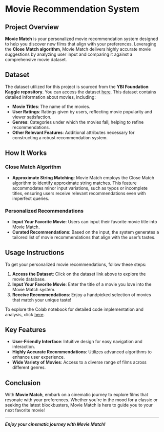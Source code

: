 

# Movie Recommendation System

## Project Overview

**Movie Match** is your personalized movie recommendation system designed to help you discover new films that align with your preferences. Leveraging the **Close Match algorithm**, Movie Match delivers highly accurate movie suggestions by analyzing user input and comparing it against a comprehensive movie dataset.

## Dataset

The dataset utilized for this project is sourced from the **YBI Foundation Kaggle repository**. You can access the dataset [here](https://github.com/YBIFoundation/Dataset/raw/main/Customer%20Purchase.csv). This dataset contains detailed information about movies, including:

- **Movie Titles**: The name of the movies.
- **User Ratings**: Ratings given by users, reflecting movie popularity and viewer satisfaction.
- **Genres**: Categories under which the movies fall, helping to refine recommendations.
- **Other Relevant Features**: Additional attributes necessary for constructing a robust recommendation system.

## How It Works

### Close Match Algorithm
- **Approximate String Matching**: Movie Match employs the Close Match algorithm to identify approximate string matches. This feature accommodates minor input variations, such as typos or incomplete titles, ensuring users receive relevant recommendations even with imperfect queries.

### Personalized Recommendations
- **Input Your Favorite Movie**: Users can input their favorite movie title into Movie Match.
- **Curated Recommendations**: Based on the input, the system generates a tailored list of movie recommendations that align with the user’s tastes.

## Usage Instructions

To get your personalized movie recommendations, follow these steps:

1. **Access the Dataset**: Click on the dataset link above to explore the movie database.
2. **Input Your Favorite Movie**: Enter the title of a movie you love into the Movie Match system.
3. **Receive Recommendations**: Enjoy a handpicked selection of movies that match your unique taste!

To explore the Colab notebook for detailed code implementation and analysis, click [here](https://colab.research.google.com/github/virajbhutada/ybi_foundation-task/blob/main/Movie%20Recommendation%20System/Movie_Recommendation_System_Colab%20(1).ipynb).

## Key Features
- **User-Friendly Interface**: Intuitive design for easy navigation and interaction.
- **Highly Accurate Recommendations**: Utilizes advanced algorithms to enhance user experience.
- **Wide Variety of Movies**: Access to a diverse range of films across different genres.

## Conclusion

With **Movie Match**, embark on a cinematic journey to explore films that resonate with your preferences. Whether you're in the mood for a classic or seeking the latest blockbusters, Movie Match is here to guide you to your next favorite movie!


---

***Enjoy your cinematic journey with Movie Match!*** 





